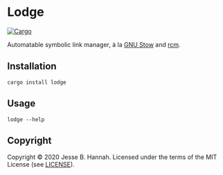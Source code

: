 # Lodge

[![Cargo](https://github.com/jbhannah/lodge/workflows/Cargo/badge.svg)][actions-cargo]

Automatable symbolic link manager, à la [GNU Stow][] and [rcm][].

## Installation

    cargo install lodge

## Usage

    lodge --help

## Copyright

Copyright © 2020 Jesse B. Hannah. Licensed under the terms of the MIT License
(see [LICENSE](LICENSE)).

[actions-cargo]: https://github.com/jbhannah/lodge/actions?query=workflow%3ACargo
[gnu stow]: https://www.gnu.org/software/stow/
[rcm]: https://github.com/thoughtbot/rcm
